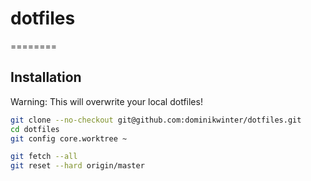 # dotfiles
========

## Installation
Warning: This will overwrite your local dotfiles!

```bash
git clone --no-checkout git@github.com:dominikwinter/dotfiles.git
cd dotfiles
git config core.worktree ~

git fetch --all
git reset --hard origin/master
```

